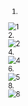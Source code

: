 1.  
![1](https://user-images.githubusercontent.com/88678440/152488502-5a00ed44-f1cc-43ff-8e91-b76aef4a7865.JPG)  
2.  
![2](https://user-images.githubusercontent.com/88678440/152488884-43b223f5-d061-41de-b8c5-c75bc5dcb9f9.JPG)  
4.  
![4](https://user-images.githubusercontent.com/88678440/152514413-5cb749f1-3519-429b-bb13-4b28a50ad186.JPG)  
6.  
![5](https://user-images.githubusercontent.com/88678440/152515398-cecb6a0c-c7d5-43ad-b9b3-aadfa32fb48a.JPG)  
8.  
![8](https://user-images.githubusercontent.com/88678440/152518199-fd613e91-14d9-4add-9e0b-ce5d2c5730ef.JPG)  

